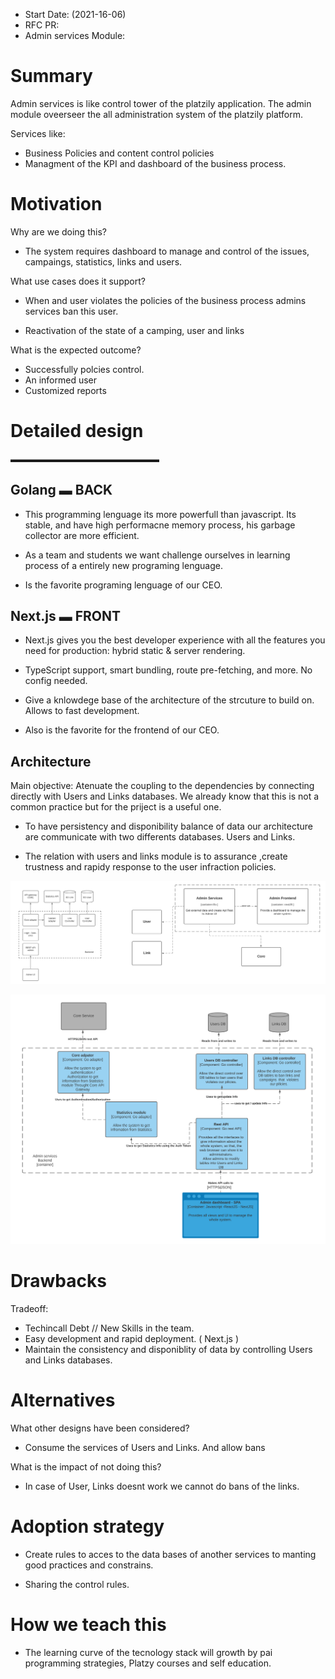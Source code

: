 - Start Date: (2021-16-06)
- RFC PR:
- Admin services Module:

# Summary

Admin services is like control tower of the platzily application. The admin module oveerseer the all administration system of the platzily platform.

Services like:

- Business Policies and content control policies
- Managment of the KPI and dashboard of the business process.

# Motivation

Why are we doing this?

- The system requires dashboard to manage and control of the issues, campaings, statistics, links and users.

What use cases does it support?

- When and user violates the policies of the business process admins services ban this user.

- Reactivation of the state of a camping, user and links

What is the expected outcome?

- Successfully polcies control.
- An informed user
- Customized reports

# Detailed design

▬▬▬▬▬▬▬▬▬▬▬▬▬▬▬▬▬

## Golang ▬ BACK

- This programming lenguage its more powerfull than javascript. Its stable, and have high performacne memory process, his garbage collector are more efficient.

- As a team and students we want challenge ourselves in learning process of a entirely new programing lenguage.

- Is the favorite programing lenguage of our CEO.

## Next.js ▬ FRONT

- Next.js gives you the best developer experience with all the features you need for production: hybrid static & server rendering.

- TypeScript support, smart bundling, route pre-fetching, and more. No config needed.

- Give a knlowdege base of the architecture of the strcuture to build on. Allows to fast development.

- Also is the favorite for the frontend of our CEO.

## Architecture

Main objective: Atenuate the coupling to the dependencies by connecting directly with Users and Links databases.
We already know that this is not a common practice but for the priject is a useful one.

- To have persistency and disponibility balance of data our architecture are communicate with two differents databases. Users and Links.

- The relation with users and links module is to assurance ,create trustness and rapidy response to the user infraction policies.

![Architecture](https://raw.githubusercontent.com/AbejaCruz/rfcs-AdminServices/a0fb216e59db7a45b2e8085c4323c8585dd82c41/images/Admin%20Platzily.svg)

![Architecture](https://raw.githubusercontent.com/AbejaCruz/rfcs-AdminServices/a0fb216e59db7a45b2e8085c4323c8585dd82c41/images/Admin%20Platzily_c3.svg)


# Drawbacks

Tradeoff:

- Techincall Debt // New Skills in the team.
- Easy development and rapid deployment. ( Next.js )
- Maintain the consistency and disponiblity of data by controlling Users and Links databases.

# Alternatives

What other designs have been considered?

- Consume the services of Users and Links. And allow bans

What is the impact of not doing this?

- In case of User, Links doesnt work we cannot do bans of the links.

# Adoption strategy

- Create rules to acces to the data bases of another services to manting good practices and constrains.

- Sharing the control rules.

# How we teach this

- The learning curve of the tecnology stack will growth by pai programming strategies, Platzy courses and self education.
